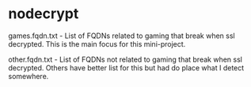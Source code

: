 # nodecrypt
games.fqdn.txt - List of FQDNs related to gaming that break when ssl decrypted. 
This is the main focus for this mini-project.

other.fqdn.txt - List of FQDNs not related to gaming that break when ssl decrypted. 
Others have better list for this but had do place what I detect somewhere.
